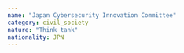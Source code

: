 ```yaml
---
name: "Japan Cybersecurity Innovation Committee"
category: civil_society
nature: "Think tank"
nationality: JPN
---
```

    